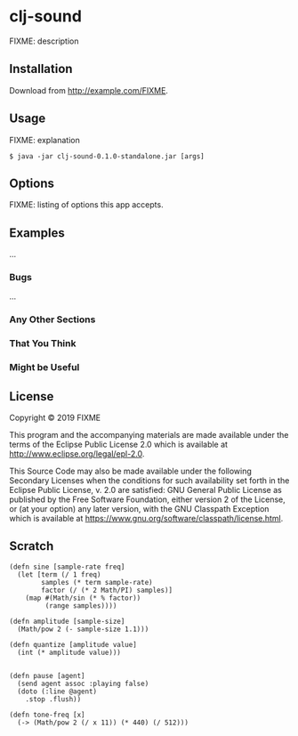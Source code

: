 # clj-sound

FIXME: description

## Installation

Download from http://example.com/FIXME.

## Usage

FIXME: explanation

    $ java -jar clj-sound-0.1.0-standalone.jar [args]

## Options

FIXME: listing of options this app accepts.

## Examples

...

### Bugs

...

### Any Other Sections
### That You Think
### Might be Useful

## License

Copyright © 2019 FIXME

This program and the accompanying materials are made available under the
terms of the Eclipse Public License 2.0 which is available at
http://www.eclipse.org/legal/epl-2.0.

This Source Code may also be made available under the following Secondary
Licenses when the conditions for such availability set forth in the Eclipse
Public License, v. 2.0 are satisfied: GNU General Public License as published by
the Free Software Foundation, either version 2 of the License, or (at your
option) any later version, with the GNU Classpath Exception which is available
at https://www.gnu.org/software/classpath/license.html.

## Scratch

```
(defn sine [sample-rate freq]
  (let [term (/ 1 freq)
        samples (* term sample-rate)
        factor (/ (* 2 Math/PI) samples)]
    (map #(Math/sin (* % factor))
         (range samples))))

(defn amplitude [sample-size]
  (Math/pow 2 (- sample-size 1.1)))

(defn quantize [amplitude value]
  (int (* amplitude value)))
  
  
(defn pause [agent]
  (send agent assoc :playing false)
  (doto (:line @agent)
    .stop .flush))

(defn tone-freq [x]
  (-> (Math/pow 2 (/ x 11)) (* 440) (/ 512)))

```

